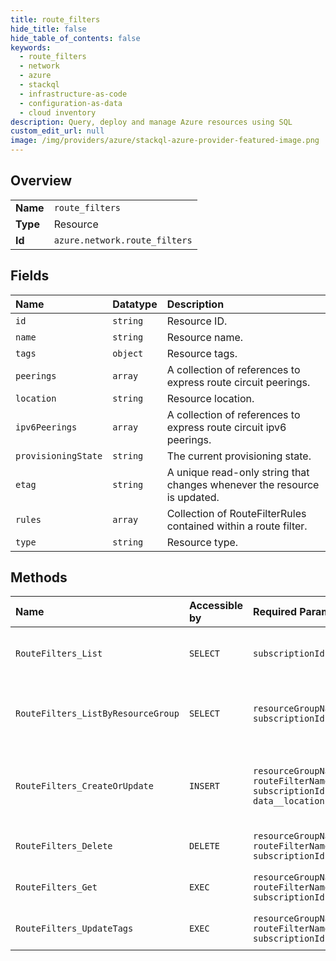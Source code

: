 ```yaml
---
title: route_filters
hide_title: false
hide_table_of_contents: false
keywords:
  - route_filters
  - network
  - azure    
  - stackql
  - infrastructure-as-code
  - configuration-as-data
  - cloud inventory
description: Query, deploy and manage Azure resources using SQL
custom_edit_url: null
image: /img/providers/azure/stackql-azure-provider-featured-image.png
---
```

  
    

## Overview
<table><tbody>
<tr><td><b>Name</b></td><td><code>route_filters</code></td></tr>
<tr><td><b>Type</b></td><td>Resource</td></tr>
<tr><td><b>Id</b></td><td><code>azure.network.route_filters</code></td></tr>
</tbody></table>

## Fields
| Name | Datatype | Description |
|:-----|:---------|:------------|
| `id` | `string` | Resource ID. |
| `name` | `string` | Resource name. |
| `tags` | `object` | Resource tags. |
| `peerings` | `array` | A collection of references to express route circuit peerings. |
| `location` | `string` | Resource location. |
| `ipv6Peerings` | `array` | A collection of references to express route circuit ipv6 peerings. |
| `provisioningState` | `string` | The current provisioning state. |
| `etag` | `string` | A unique read-only string that changes whenever the resource is updated. |
| `rules` | `array` | Collection of RouteFilterRules contained within a route filter. |
| `type` | `string` | Resource type. |
## Methods
| Name | Accessible by | Required Params | Description |
|:-----|:--------------|:----------------|:------------|
| `RouteFilters_List` | `SELECT` | `subscriptionId` | Gets all route filters in a subscription. |
| `RouteFilters_ListByResourceGroup` | `SELECT` | `resourceGroupName, subscriptionId` | Gets all route filters in a resource group. |
| `RouteFilters_CreateOrUpdate` | `INSERT` | `resourceGroupName, routeFilterName, subscriptionId, data__location` | Creates or updates a route filter in a specified resource group. |
| `RouteFilters_Delete` | `DELETE` | `resourceGroupName, routeFilterName, subscriptionId` | Deletes the specified route filter. |
| `RouteFilters_Get` | `EXEC` | `resourceGroupName, routeFilterName, subscriptionId` | Gets the specified route filter. |
| `RouteFilters_UpdateTags` | `EXEC` | `resourceGroupName, routeFilterName, subscriptionId` | Updates tags of a route filter. |
